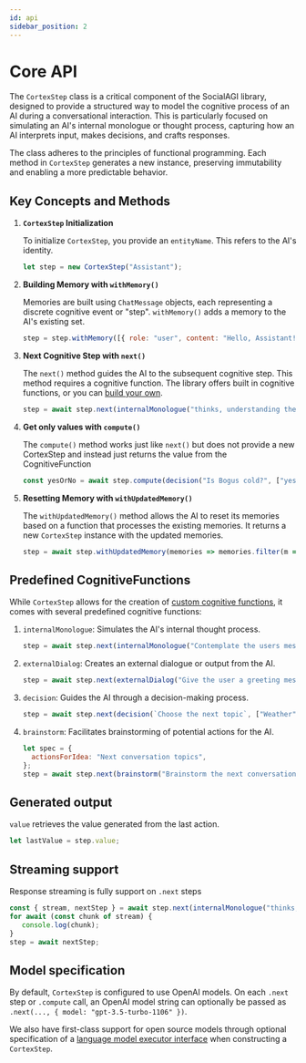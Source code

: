 ```yaml
---
id: api
sidebar_position: 2
---
```


# Core API

The `CortexStep` class is a critical component of the SocialAGI library, designed to provide a structured way to model the cognitive process of an AI during a conversational interaction. This is particularly focused on simulating an AI's internal monologue or thought process, capturing how an AI interprets input, makes decisions, and crafts responses.

The class adheres to the principles of functional programming. Each method in `CortexStep` generates a new instance, preserving immutability and enabling a more predictable behavior.

## Key Concepts and Methods

1. **`CortexStep` Initialization**

   To initialize `CortexStep`, you provide an `entityName`. This refers to the AI's identity.

   ```javascript
   let step = new CortexStep("Assistant");
   ```

2. **Building Memory with `withMemory()`**

   Memories are built using `ChatMessage` objects, each representing a discrete cognitive event or "step". `withMemory()` adds a memory to the AI's existing set.

   ```javascript
   step = step.withMemory([{ role: "user", content: "Hello, Assistant!" }]);
   ```

3. **Next Cognitive Step with `next()`**

   The `next()` method guides the AI to the subsequent cognitive step. This method requires a cognitive function. The library offers built in cognitive functions, or you can [build your own](actions).

   ```javascript
   step = await step.next(internalMonologue("thinks, understanding the user's message"));
   ```

4. **Get only values with `compute()`**

   The `compute()` method works just like `next()` but does not provide a new CortexStep and instead just returns the value from the CognitiveFunction

   ```javascript
   const yesOrNo = await step.compute(decision("Is Bogus cold?", ["yes", "no"]));
   ```

5. **Resetting Memory with `withUpdatedMemory()`**

   The `withUpdatedMemory()` method allows the AI to reset its memories based on a function that processes the existing memories. It returns a new `CortexStep` instance with the updated memories.

   ```javascript
   step = await step.withUpdatedMemory(memories => memories.filter(m => m.role !== "user"));
   ```


## Predefined CognitiveFunctions

While `CortexStep` allows for the creation of [custom cognitive functions](actions), it comes with several predefined cognitive functions:

1. `internalMonologue`: Simulates the AI's internal thought process.

   ```javascript
   step = await step.next(internalMonologue("Contemplate the users message"));
   ```

2. `externalDialog`: Creates an external dialogue or output from the AI.

   ```javascript
   step = await step.next(externalDialog("Give the user a greeting message"));
   ```

3. `decision`: Guides the AI through a decision-making process.

   ```javascript
   step = await step.next(decision(`Choose the next topic`, ["Weather", "News", "Sports"]));
   ```

4. `brainstorm`: Facilitates brainstorming of potential actions for the AI.

   ```javascript
   let spec = {
     actionsForIdea: "Next conversation topics",
   };
   step = await step.next(brainstorm("Brainstorm the next conversation topics"));
   ```

## Generated output

`value` retrieves the value generated from the last action.

```javascript
let lastValue = step.value;
```

## Streaming support

Response streaming is fully support on `.next` steps

```javascript
const { stream, nextStep } = await step.next(internalMonologue("thinks, understanding the user's message"), { stream: "true" });
for await (const chunk of stream) {
   console.log(chunk);
}
step = await nextStep;
```

## Model specification

By default, `CortexStep` is configured to use OpenAI models. On each `.next` step or `.compute` call, an OpenAI model string can optionally be passed as `.next(..., { model: "gpt-3.5-turbo-1106" })`.

We also have first-class support for open source models through optional specification of a [language model executor interface](/languageModels) when constructing a `CortexStep`.